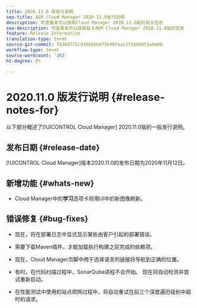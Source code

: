 ```yaml
---
title: 2020.11.0 版发行说明
seo-title: AEM Cloud Manager 2020.11.0发行说明
description: 可查看本页以获取Cloud Manager 2020.11.0版的相关信息
seo-description: 可查看本页以获取有关AEM Cloud Manager 2020.11.0版的信息
feature: Release Information
translation-type: tm+mt
source-git-commit: fb10d775c930b5bb475b497aac2fd59b053a9a00
workflow-type: tm+mt
source-wordcount: '162'
ht-degree: 8%

---
```


# 2020.11.0 版发行说明 {#release-notes-for}

以下部分概述了[!UICONTROL Cloud Manager] 2020.11.0版的一般发行说明。

## 发布日期 {#release-date}

[!UICONTROL Cloud Manager]版本2020.11.0的发布日期为2020年11月12日。

## 新增功能 {#whats-new}

* Cloud Manager中的&#x200B;**学习**&#x200B;选项卡将用UI中的新图像刷新。

## 错误修复 {#bug-fixes}

* 现在，将在部署日志中显式显示某些由客户引起的部署错误。

* 需要下载Maven插件，才能加载执行构建之前完成的依赖项。

* 现在，Cloud Manager页脚中用于选择语言的链接将导航到正确的位置。

* 有时，在代码扫描过程中，SonarQube进程不会开始。 现在将自动检测并尝试重新启动。

* 在性能测试中使用的站点爬网过程中，将自动重试在前三个深度遍历级别中超时的请求。